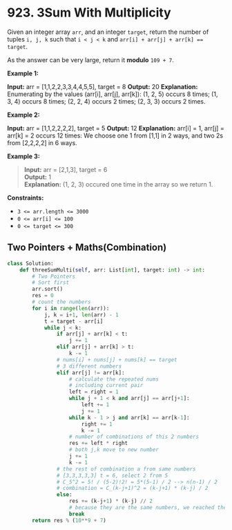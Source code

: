 # 923. 3Sum With Multiplicity

Given an integer array `arr`, and an integer `target`, return the number of tuples `i, j, k` such that `i < j < k` and `arr[i] + arr[j] + arr[k] == target`.

As the answer can be very large, return it **modulo** `109 + 7`.

 

**Example 1:**

**Input:** arr = [1,1,2,2,3,3,4,4,5,5], target = 8
**Output:** 20
**Explanation:** 
Enumerating by the values (arr[i], arr[j], arr[k]):
(1, 2, 5) occurs 8 times;
(1, 3, 4) occurs 8 times;
(2, 2, 4) occurs 2 times;
(2, 3, 3) occurs 2 times.


**Example 2:**

**Input:** arr = [1,1,2,2,2,2], target = 5
**Output:** 12
**Explanation:** 
arr[i] = 1, arr[j] = arr[k] = 2 occurs 12 times:
We choose one 1 from [1,1] in 2 ways,
and two 2s from [2,2,2,2] in 6 ways.


**Example 3:**

>**Input:** arr = [2,1,3], target = 6  
**Output:** 1  
**Explanation:** (1, 2, 3) occured one time in the array so we return 1.
 

**Constraints:**

* `3 <= arr.length <= 3000`
* `0 <= arr[i] <= 100`
* `0 <= target <= 300`


## Two Pointers + Maths(Combination)


```python
class Solution:
    def threeSumMulti(self, arr: List[int], target: int) -> int:
        # Two Pointers
        # Sort first
        arr.sort()
        res = 0
        # count the numbers
        for i in range(len(arr)):
            j, k = i+1, len(arr) - 1
            t = target - arr[i]
            while j < k:
                if arr[j] + arr[k] < t:
                    j += 1
                elif arr[j] + arr[k] > t:
                    k -= 1
                # nums[i] + nums[j] + nums[k] == target
                # 3 different numbers
                elif arr[j] != arr[k]:
                    # calculate the repeated nums
                    # including current pair
                    left = right = 1
                    while j + 1 < k and arr[j] == arr[j+1]:
                        left += 1
                        j += 1
                    while k - 1 > j and arr[k] == arr[k-1]:
                        right += 1
                        k -= 1
                    # number of combinations of this 2 numbers
                    res += left * right
                    # both j,k move to new number
                    j += 1
                    k -= 1
                # the rest of combination a from same numbers
                # [3,3,3,3,3] t = 6, select 2 from 5
                # C_5^2 = 5! / (5-2)!2! = 5*(5-1) / 2 --> n(n-1) / 2 
                # combination = C_(k-j+1)^2 = (k-j+1) * (k-j) / 2
                else:
                    res += (k-j+1) * (k-j) // 2
                    # because they are the same numbers, we reached the end of iteration, break
                    break
        return res % (10**9 + 7)
```
